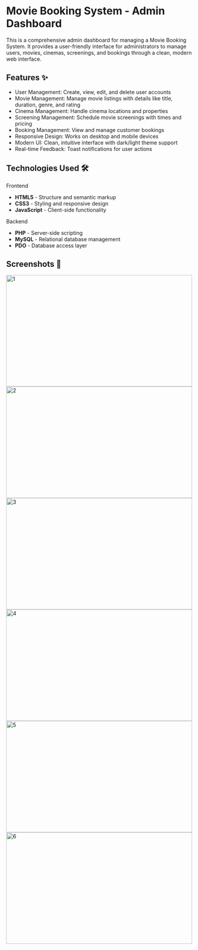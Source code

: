 # Movie Booking System - Admin Dashboard

This is a comprehensive admin dashboard for managing a Movie Booking System. It provides a user-friendly interface for administrators to manage users, movies, cinemas, screenings, and bookings through a clean, modern web interface.

## Features ✨

- User Management: Create, view, edit, and delete user accounts
- Movie Management: Manage movie listings with details like title, duration, genre, and rating
- Cinema Management: Handle cinema locations and properties
- Screening Management: Schedule movie screenings with times and pricing
- Booking Management: View and manage customer bookings
- Responsive Design: Works on desktop and mobile devices
- Modern UI: Clean, intuitive interface with dark/light theme support
- Real-time Feedback: Toast notifications for user actions

## Technologies Used 🛠️

Frontend

- **HTML5** - Structure and semantic markup
- **CSS3** - Styling and responsive design
- **JavaScript** - Client-side functionality

Backend

- **PHP** - Server-side scripting
- **MySQL** - Relational database management
- **PDO** - Database access layer

## Screenshots 📸

<img width="500" height="300" alt="1" src="https://github.com/user-attachments/assets/57a94e57-a0ff-4c38-801c-07518a6f6525" />
<img width="500" height="300" alt="2" src="https://github.com/user-attachments/assets/22132353-497e-4de6-b0c7-87a8ba9aba52" />
<img width="500" height="300" alt="3" src="https://github.com/user-attachments/assets/fafc2286-b8bd-4f7a-b26a-30804f66ced8" />
<img width="500" height="300" alt="4" src="https://github.com/user-attachments/assets/c9185682-4af5-44b9-ac79-0b2b1f1f302f" />
<img width="500" height="300" alt="5" src="https://github.com/user-attachments/assets/3f9b8b96-65b9-4daf-95bd-8ee522a3ae6b" />
<img width="500" height="300" alt="6" src="https://github.com/user-attachments/assets/522571d6-82c6-4f15-9a2b-0a133a536fab" />



